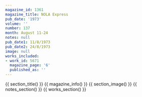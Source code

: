 ```yaml
---
magazine_id: 1361
magazine_title: NOLA Express
pub_date: '1973'
volume: ''
number: 137
month: August 11-24
notes: null
pub_date1: 11/8/1973
pub_date2: 24/8/1973
image: null
works_included:
- work_id: 5671
  magazine_page: '6'
  published_as: ''
---
```


{{ section_title() }}
{{ magazine_info() }}
{{ section_image() }}
{{ notes_section() }}
{{ works_section() }}
